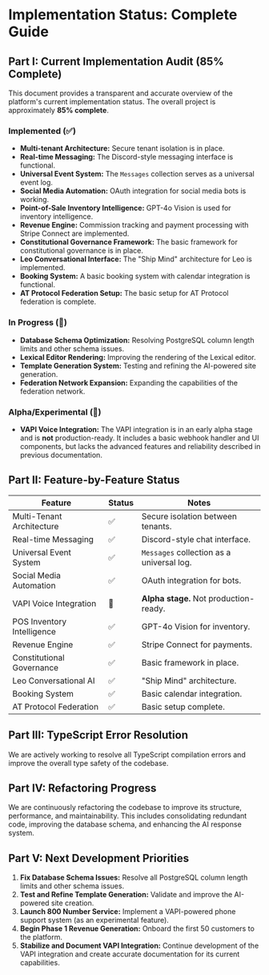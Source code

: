 # Implementation Status: Complete Guide
## Part I: Current Implementation Audit (85% Complete)

This document provides a transparent and accurate overview of the platform's current implementation status. The overall project is approximately **85% complete**.

### Implemented (✅)

*   **Multi-tenant Architecture:** Secure tenant isolation is in place.
*   **Real-time Messaging:** The Discord-style messaging interface is functional.
*   **Universal Event System:** The `Messages` collection serves as a universal event log.
*   **Social Media Automation:** OAuth integration for social media bots is working.
*   **Point-of-Sale Inventory Intelligence:** GPT-4o Vision is used for inventory intelligence.
*   **Revenue Engine:** Commission tracking and payment processing with Stripe Connect are implemented.
*   **Constitutional Governance Framework:** The basic framework for constitutional governance is in place.
*   **Leo Conversational Interface:** The "Ship Mind" architecture for Leo is implemented.
*   **Booking System:** A basic booking system with calendar integration is functional.
*   **AT Protocol Federation Setup:** The basic setup for AT Protocol federation is complete.

### In Progress (🔧)

*   **Database Schema Optimization:** Resolving PostgreSQL column length limits and other schema issues.
*   **Lexical Editor Rendering:** Improving the rendering of the Lexical editor.
*   **Template Generation System:** Testing and refining the AI-powered site generation.
*   **Federation Network Expansion:** Expanding the capabilities of the federation network.

### Alpha/Experimental (🧪)

*   **VAPI Voice Integration:** The VAPI integration is in an early alpha stage and is **not** production-ready. It includes a basic webhook handler and UI components, but lacks the advanced features and reliability described in previous documentation.

## Part II: Feature-by-Feature Status

| Feature | Status | Notes |
| --- | --- | --- |
| Multi-Tenant Architecture | ✅ | Secure isolation between tenants. |
| Real-time Messaging | ✅ | Discord-style chat interface. |
| Universal Event System | ✅ | `Messages` collection as a universal log. |
| Social Media Automation | ✅ | OAuth integration for bots. |
| VAPI Voice Integration | 🧪 | **Alpha stage.** Not production-ready. |
| POS Inventory Intelligence | ✅ | GPT-4o Vision for inventory. |
| Revenue Engine | ✅ | Stripe Connect for payments. |
| Constitutional Governance | ✅ | Basic framework in place. |
| Leo Conversational AI | ✅ | "Ship Mind" architecture. |
| Booking System | ✅ | Basic calendar integration. |
| AT Protocol Federation | ✅ | Basic setup complete. |

## Part III: TypeScript Error Resolution

We are actively working to resolve all TypeScript compilation errors and improve the overall type safety of the codebase.

## Part IV: Refactoring Progress

We are continuously refactoring the codebase to improve its structure, performance, and maintainability. This includes consolidating redundant code, improving the database schema, and enhancing the AI response system.

## Part V: Next Development Priorities

1.  **Fix Database Schema Issues:** Resolve all PostgreSQL column length limits and other schema issues.
2.  **Test and Refine Template Generation:** Validate and improve the AI-powered site creation.
3.  **Launch 800 Number Service:** Implement a VAPI-powered phone support system (as an experimental feature).
4.  **Begin Phase 1 Revenue Generation:** Onboard the first 50 customers to the platform.
5.  **Stabilize and Document VAPI Integration:** Continue development of the VAPI integration and create accurate documentation for its current capabilities.
